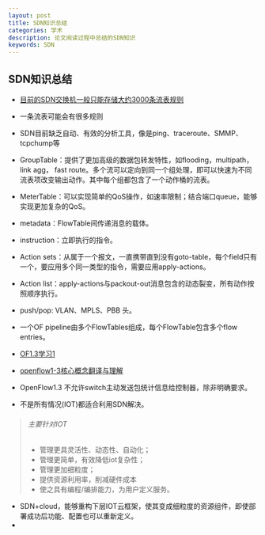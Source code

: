 ```yaml
---
layout: post
title: SDN知识总结 
categories: 学术
description: 论文阅读过程中总结的SDN知识
keywords: SDN
---
```


## SDN知识总结

* [目前的SDN交换机一般只能存储大约3000条流表规则](http://ieeexplore.ieee.org/document/7524500/)



* 一条流表可能会有很多规则



* SDN目前缺乏自动、有效的分析工具，像是ping、traceroute、SMMP、tcpchump等
* GroupTable：提供了更加高级的数据包转发特性，如flooding，multipath，link agg， fast route。多个流可以定向到同一个组处理，即可以快速为不同流表项改变输出动作。其中每个组都包含了一个动作桶的流表。
* MeterTable：可以实现简单的QoS操作，如速率限制；结合端口queue，能够实现更加复杂的QoS。
* metadata：FlowTable间传递消息的载体。
* instruction：立即执行的指令。
* Action sets：从属于一个报文，一直携带直到没有goto-table，每个field只有一个，要应用多个同一类型的指令，需要应用apply-actions。
* Action list：apply-actions与packout-out消息包含的动态裂变，所有动作按照顺序执行。
* push/pop: VLAN、MPLS、PBB 头。
* 一个OF pipeline由多个FlowTables组成，每个FlowTable包含多个flow entries。
* [OF1.3学习1](http://www.cnblogs.com/CasonChan/p/4623931.html)
* [openflow1-3核心概念翻译与理解](http://www.anwcl.com/wordpress/openflow1-3%E6%A0%B8%E5%BF%83%E6%A6%82%E5%BF%B5%E7%BF%BB%E8%AF%91%E4%B8%8E%E7%90%86%E8%A7%A3/)
* OpenFlow1.3 不允许switch主动发送包统计信息给控制器，除非明确要求。
* 不是所有情况(IOT)都适合利用SDN解决。


> ###### 主要针对IOT
>
> * 管理更具灵活性、动态性、自动化；
> * 管理更简单，有效降低iot复杂性；
> * 管理更加细粒度；
> * 提供资源利用率，削减硬件成本
> * 使之具有编程/编排能力，为用户定义服务。

* SDN+cloud，能够重构下层IOT云框架，使其变成细粒度的资源组件，即使部署成功后功能、配置也可以重新定义。
* ​




